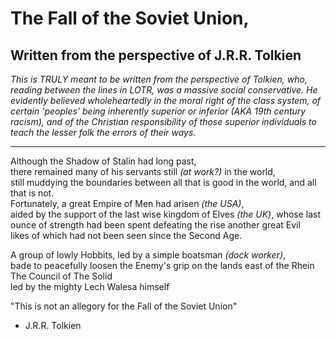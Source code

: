 The Fall of the Soviet Union,
====

Written from the perspective of J.R.R. Tolkien
-----

*This is TRULY meant to be written from the perspective of Tolkien, who,
reading between the lines in LOTR, was a massive social conservative.
He evidently believed wholeheartedly in the moral right of the class system,
of certain 'peoples' being inherently superior or inferior (AKA 19th century racism),
and of the Christian responsibility of those superior individuals to teach the lesser folk the errors of their ways.*

----------------------------

Although the Shadow of Stalin had long past,  
there remained many of his servants still *(at work?)* in the world,  
still muddying the boundaries between all that is good in the world, and all that is not.  
Fortunately, a great Empire of Men had arisen *(the USA)*,  
aided by the support of the last wise kingdom of Elves *(the UK)*, 
whose last ounce of strength had been spent defeating the rise another great Evil  
 likes of which had not been seen since the Second Age.  

A group of lowly Hobbits, led by a simple boatsman *(dock worker)*,  
bade to peacefully loosen the Enemy's grip on the lands east of the Rhein  
The Council of The Solid  
led by the mighty Lech Walesa himself  

"This is not an allegory for the Fall of the Soviet Union"
- J.R.R. Tolkien
